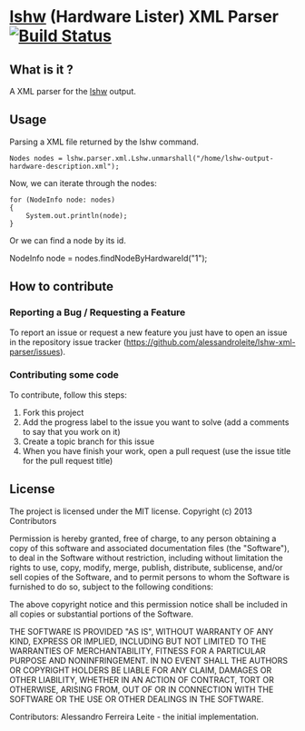 [lshw][lshw] (Hardware Lister) XML Parser [![Build Status](https://travis-ci.org/alessandroleite/lshw-xml-parser.png?branch=master)](https://travis-ci.org/alessandroleite/lshw-xml-parser)
===================

What is it ?
------------

A XML parser for the [lshw][lshw] output.

Usage
--------------

Parsing a XML file returned by the lshw command.

	Nodes nodes = lshw.parser.xml.Lshw.unmarshall("/home/lshw-output-hardware-description.xml");

Now, we can iterate through the nodes:

	for (NodeInfo node: nodes)
	{ 
		System.out.println(node);
	}

Or we can find a node by its id.

   NodeInfo node = nodes.findNodeByHardwareId("1");
   

How to contribute
--------------

### Reporting a Bug / Requesting a Feature

To report an issue or request a new feature you just have to open an issue in the repository issue tracker (<https://github.com/alessandroleite/lshw-xml-parser/issues>).

### Contributing some code

To contribute, follow this steps:

 1. Fork this project
 2. Add the progress label to the issue you want to solve (add a comments to say that you work on it)
 3. Create a topic branch for this issue
 4. When you have finish your work, open a pull request (use the issue title for the pull request title)

## License 

The project is licensed under the MIT license. 
Copyright (c) 2013 Contributors

Permission is hereby granted, free of charge, to any person obtaining
a copy of this software and associated documentation files (the
"Software"), to deal in the Software without restriction, including
without limitation the rights to use, copy, modify, merge, publish,
distribute, sublicense, and/or sell copies of the Software, and to
permit persons to whom the Software is furnished to do so, subject to
the following conditions:

The above copyright notice and this permission notice shall be
included in all copies or substantial portions of the Software.

THE SOFTWARE IS PROVIDED "AS IS", WITHOUT WARRANTY OF ANY KIND,
EXPRESS OR IMPLIED, INCLUDING BUT NOT LIMITED TO THE WARRANTIES OF
MERCHANTABILITY, FITNESS FOR A PARTICULAR PURPOSE AND
NONINFRINGEMENT. IN NO EVENT SHALL THE AUTHORS OR COPYRIGHT HOLDERS BE
LIABLE FOR ANY CLAIM, DAMAGES OR OTHER LIABILITY, WHETHER IN AN ACTION
OF CONTRACT, TORT OR OTHERWISE, ARISING FROM, OUT OF OR IN CONNECTION
WITH THE SOFTWARE OR THE USE OR OTHER DEALINGS IN THE SOFTWARE.

Contributors:
   Alessandro Ferreira Leite - the initial implementation.

[lshw]:(http://ezix.org/project/wiki/HardwareLiSter)
